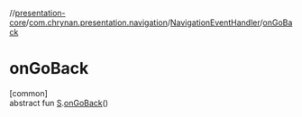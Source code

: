 //[presentation-core](../../../index.md)/[com.chrynan.presentation.navigation](../index.md)/[NavigationEventHandler](index.md)/[onGoBack](on-go-back.md)

# onGoBack

[common]\
abstract fun [S](index.md).[onGoBack](on-go-back.md)()
